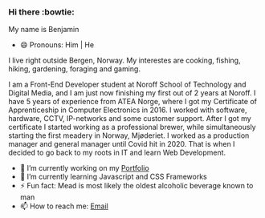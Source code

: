 ### Hi there :bowtie:

My name is Benjamin 
- 😄 Pronouns: Him | He

I live right outside Bergen, Norway. My interestes are cooking, fishing, hiking, gardening, foraging and gaming.

I am a Front-End Developer student at Noroff School of Technology and Digital Media, and I am 
just now finishing my first out of 2 years at Noroff.
I have 5 years of experience from ATEA Norge, where I got my Certificate of Apprenticeship in Computer Electronics in 2016.
I worked with software, hardware, CCTV, IP-networks and some customer support.
After I got my certificate I started working as a professional brewer, while simultaneously starting the first meadery in Norway, Mjøderiet.
I worked as a production manager and general manager until Covid hit in 2020. That is when I decided to go back to my roots in IT and learn
Web Development.

- 🔭 I’m currently working on my [Portfolio](https://dvergnir.github.io/)
- 🌱 I’m currently learning Javascript and CSS Frameworks
- ⚡ Fun fact: Mead is most likely the oldest alcoholic beverage known to man
- 📫 How to reach me: [Email](mailto:benjamin.londal@gmail.com?subject=[GitHub])




<!--
**dvergnir/dvergnir** is a ✨ _special_ ✨ repository because its `README.md` (this file) appears on your GitHub profile.

Here are some ideas to get you started:

- 🔭 I’m currently working on ...
- 🌱 I’m currently learning ...
- 👯 I’m looking to collaborate on ...
- 🤔 I’m looking for help with ...
- 💬 Ask me about ...
- 📫 How to reach me: ...
- 😄 Pronouns: ...
- ⚡ Fun fact: ...
-->
